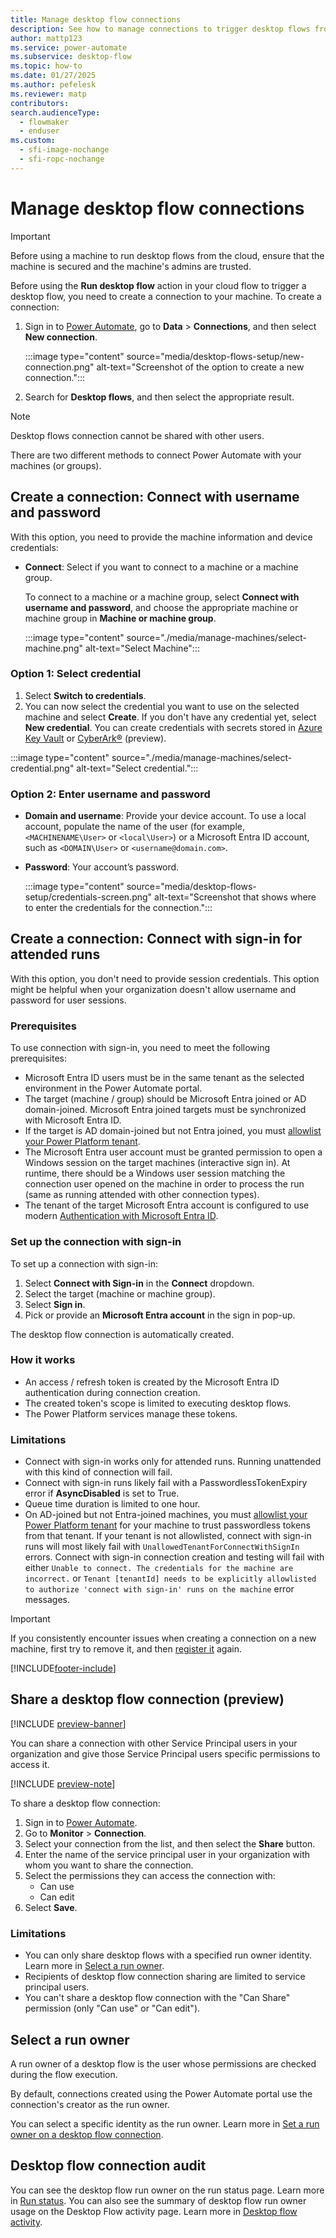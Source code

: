 ```yaml
---
title: Manage desktop flow connections
description: See how to manage connections to trigger desktop flows from cloud flows.
author: mattp123
ms.service: power-automate
ms.subservice: desktop-flow
ms.topic: how-to
ms.date: 01/27/2025
ms.author: pefelesk
ms.reviewer: matp
contributors:
search.audienceType: 
  - flowmaker
  - enduser
ms.custom:
  - sfi-image-nochange
  - sfi-ropc-nochange
---
```


# Manage desktop flow connections

> [!IMPORTANT]
> Before using a machine to run desktop flows from the cloud, ensure that the machine is secured and the machine's admins are trusted.

Before using the **Run desktop flow** action in your cloud flow to trigger a desktop flow, you need to create a connection to your machine. To create a connection:

1. Sign in to [Power Automate](https://make.powerautomate.com), go to **Data** > **Connections**,  and then select **New connection**.

    :::image type="content" source="media/desktop-flows-setup/new-connection.png" alt-text="Screenshot of the option to create a new connection.":::

1. Search for **Desktop flows**, and then select the appropriate result.

> [!NOTE]
> Desktop flows connection cannot be shared with other users.

There are two different methods to connect Power Automate with your machines (or groups).

## Create a connection: Connect with username and password

With this option, you need to provide the machine information and device credentials:

- **Connect**: Select if you want to connect to a machine or a machine group.

    To connect to a machine or a machine group, select **Connect with username and password**, and choose the appropriate machine or machine group in  **Machine or machine group**.

    :::image type="content" source="./media/manage-machines/select-machine.png" alt-text="Select Machine":::

### Option 1: Select credential

1. Select **Switch to credentials**.
1. You can now select the credential you want to use on the selected machine and select **Create**. If you don't have any credential yet, select **New credential**. You can create credentials with secrets stored in [Azure Key Vault](create-azurekeyvault-credential.md) or [CyberArk®](create-cyberark-credential.md) (preview).

:::image type="content" source="./media/manage-machines/select-credential.png" alt-text="Select credential.":::

### Option 2: Enter username and password 

- **Domain and username**: Provide your device account. To use a local account, populate the name of the user (for example, `<MACHINENAME\User>` or `<local\User>`) or a Microsoft Entra ID account, such as `<DOMAIN\User>` or `<username@domain.com>`.

- **Password**: Your account’s password.

  :::image type="content" source="media/desktop-flows-setup/credentials-screen.png" alt-text="Screenshot that shows where to enter the credentials for the connection.":::

## Create a connection: Connect with sign-in for attended runs

With this option, you don't need to provide session credentials. This option might be helpful when your organization doesn't allow username and password for user sessions.

### Prerequisites

To use connection with sign-in, you need to meet the following prerequisites:

- Microsoft Entra ID users must be in the same tenant as the selected environment in the Power Automate portal.
- The target (machine / group) should be Microsoft Entra joined or AD domain-joined. Microsoft Entra joined targets must be synchronized with Microsoft Entra ID.
- If the target is AD domain-joined but not Entra joined, you must [allowlist your Power Platform tenant](how-to/allowlist-tenant-for-connect-with-sign-in-and-registration.md).
- The Microsoft Entra user account must be granted permission to open a Windows session on the target machines (interactive sign in). At runtime, there should be a Windows user session matching the connection user opened on the machine in order to process the run (same as running attended with other connection types).
- The tenant of the target Microsoft Entra account is configured to use modern [Authentication with Microsoft Entra ID](/azure/well-architected/).

### Set up the connection with sign-in

To set up a connection with sign-in:

1. Select **Connect with Sign-in** in the **Connect** dropdown.
1. Select the target (machine or machine group).
1. Select **Sign in**.
1. Pick or provide an **Microsoft Entra account** in the sign in pop-up.

The desktop flow connection is automatically created.

### How it works

- An access / refresh token is created by the Microsoft Entra ID authentication during connection creation.
- The created token's scope is limited to executing desktop flows.
- The Power Platform services manage these tokens.

### Limitations

- Connect with sign-in works only for attended runs. Running unattended with this kind of connection will fail.
- Connect with sign-in runs likely fail with a PasswordlessTokenExpiry error if **AsyncDisabled** is set to True.
- Queue time duration is limited to one hour.
- On AD-joined but not Entra-joined machines, you must [allowlist your Power Platform tenant](how-to/allowlist-tenant-for-connect-with-sign-in-and-registration.md) for your machine to trust passwordless tokens from that tenant. If your tenant is not allowlisted, connect with sign-in runs will most likely fail with `UnallowedTenantForConnectWithSignIn` errors. Connect with sign-in connection creation and testing will fail with either `Unable to connect. The credentials for the machine are incorrect.` or `Tenant [tenantId] needs to be explicitly allowlisted to authorize 'connect with sign-in' runs on the machine` error messages.

> [!IMPORTANT]
> If you consistently encounter issues when creating a connection on a new machine, first try to remove it, and then [register it](/power-automate/desktop-flows/manage-machines#register-a-new-machine) again.

[!INCLUDE[footer-include](../includes/footer-banner.md)]

## Share a desktop flow connection (preview)

[!INCLUDE [preview-banner](~/../shared-content/shared/preview-includes/preview-banner.md)]

You can share a connection with other Service Principal users in your organization and give those Service Principal users specific permissions to access it.

[!INCLUDE [preview-note](~/../shared-content/shared/preview-includes/preview-note-pp.md)]

To share a desktop flow connection:

1. Sign in to [Power Automate](https://make.powerautomate.com/).
1. Go to **Monitor** > **Connection**.
1. Select your connection from the list, and then select the **Share** button.
1. Enter the name of the service principal user in your organization with whom you want to share the connection.
1. Select the permissions they can access the connection with:
    - Can use
    - Can edit
1. Select **Save**.

### Limitations

- You can only share desktop flows with a specified run owner identity. Learn more in [Select a run owner](#select-a-run-owner).
- Recipients of desktop flow connection sharing are limited to service principal users.
- You can't share a desktop flow connection with the "Can Share" permission (only "Can use" or "Can edit").

## Select a run owner

A run owner of a desktop flow is the user whose permissions are checked during the flow execution.

By default, connections created using the Power Automate portal use the connection's creator as the run owner.

You can select a specific identity as the run owner. Learn more in [Set a run owner on a desktop flow connection](/power-automate/desktop-flows/how-to/set-runowner-desktopflowconnection).

## Desktop flow connection audit

You can see the desktop flow run owner on the run status page. Learn more in [Run status](/power-automate/desktop-flows/monitor-run-details#run-status).
You can also see the summary of desktop flow run owner usage on the Desktop Flow activity page. Learn more in [Desktop flow activity](/power-automate/desktop-flows/desktop-flow-activity).
